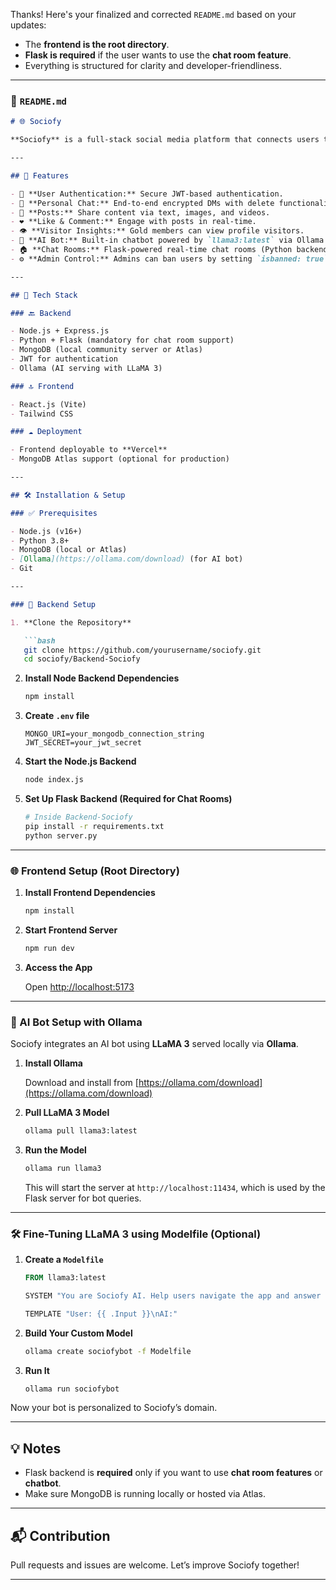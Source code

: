 Thanks! Here's your finalized and corrected `README.md` based on your updates:

- The **frontend is the root directory**.
- **Flask is required** if the user wants to use the **chat room feature**.
- Everything is structured for clarity and developer-friendliness.

---

### 📄 `README.md`

```md
# 🌐 Sociofy

**Sociofy** is a full-stack social media platform that connects users through real-time chat, posts, comments, likes, AI bot interactions, and exclusive features for premium members.

---

## 🚀 Features

- 🔐 **User Authentication:** Secure JWT-based authentication.
- 💬 **Personal Chat:** End-to-end encrypted DMs with delete functionality.
- 📝 **Posts:** Share content via text, images, and videos.
- ❤️ **Like & Comment:** Engage with posts in real-time.
- 👁️ **Visitor Insights:** Gold members can view profile visitors.
- 🧠 **AI Bot:** Built-in chatbot powered by `llama3:latest` via Ollama.
- 🏠 **Chat Rooms:** Flask-powered real-time chat rooms (Python backend required).
- ⚙️ **Admin Control:** Admins can ban users by setting `isbanned: true` in MongoDB (no admin panel yet).

---

## 🧰 Tech Stack

### 🔙 Backend

- Node.js + Express.js
- Python + Flask (mandatory for chat room support)
- MongoDB (local community server or Atlas)
- JWT for authentication
- Ollama (AI serving with LLaMA 3)

### 🔝 Frontend

- React.js (Vite)
- Tailwind CSS

### ☁️ Deployment

- Frontend deployable to **Vercel**
- MongoDB Atlas support (optional for production)

---

## 🛠️ Installation & Setup

### ✅ Prerequisites

- Node.js (v16+)
- Python 3.8+
- MongoDB (local or Atlas)
- [Ollama](https://ollama.com/download) (for AI bot)
- Git

---

### 🔧 Backend Setup

1. **Clone the Repository**

   ```bash
   git clone https://github.com/yourusername/sociofy.git
   cd sociofy/Backend-Sociofy
   ```

2. **Install Node Backend Dependencies**

   ```bash
   npm install
   ```

3. **Create `.env` file**

   ```env
   MONGO_URI=your_mongodb_connection_string
   JWT_SECRET=your_jwt_secret
   ```

4. **Start the Node.js Backend**

   ```bash
   node index.js
   ```

5. **Set Up Flask Backend (Required for Chat Rooms)**

   ```bash
   # Inside Backend-Sociofy
   pip install -r requirements.txt
   python server.py
   ```

---

### 🌐 Frontend Setup (Root Directory)

1. **Install Frontend Dependencies**

   ```bash
   npm install
   ```

2. **Start Frontend Server**

   ```bash
   npm run dev
   ```

3. **Access the App**

   Open [http://localhost:5173](http://localhost:5173)

---

### 🤖 AI Bot Setup with Ollama

Sociofy integrates an AI bot using **LLaMA 3** served locally via **Ollama**.

1. **Install Ollama**

   Download and install from [https://ollama.com/download](https://ollama.com/download)

2. **Pull LLaMA 3 Model**

   ```bash
   ollama pull llama3:latest
   ```

3. **Run the Model**

   ```bash
   ollama run llama3
   ```

   This will start the server at `http://localhost:11434`, which is used by the Flask server for bot queries.

---

### 🛠️ Fine-Tuning LLaMA 3 using Modelfile (Optional)

1. **Create a `Modelfile`**

   ```dockerfile
   FROM llama3:latest

   SYSTEM "You are Sociofy AI. Help users navigate the app and answer FAQs clearly."

   TEMPLATE "User: {{ .Input }}\nAI:"
   ```

2. **Build Your Custom Model**

   ```bash
   ollama create sociofybot -f Modelfile
   ```

3. **Run It**

   ```bash
   ollama run sociofybot
   ```

Now your bot is personalized to Sociofy’s domain.

---

## 💡 Notes

- Flask backend is **required** only if you want to use **chat room features** or **chatbot**.
- Make sure MongoDB is running locally or hosted via Atlas.

---

## 📬 Contribution

Pull requests and issues are welcome. Let’s improve Sociofy together!

---


